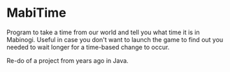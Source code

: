 # MabiTime

Program to take a time from our world and tell you what time it is in Mabinogi. Useful in case you don't want to launch the game to find out you needed to wait longer for a time-based change to occur.

Re-do of a project from years ago in Java.
